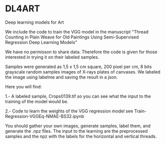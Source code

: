 # DL4ART
Deep learning models for Art

We include the code to train the VGG model in the manuscript "Thread Counting in Plain Weave for Old Paintings Using Semi-Supervised Regression Deep Learning Models"

We have no permisson to share data. Therefore the code is given for those interested in trying it on their labeled samples.

Samples were generated as 1,5 x 1,5 cm square, 200 pixel per cm, 8 bits grayscale random samples images of X-rays plates of canvases. We labeled the image using labelme and saving the result in a json. 

Here you will find:

1.- A labeled sample, Crops0139.tif so you can see what the input to the training of the model would be.

2.- Code to learn the weights of the VGG regression model see Train-Regression-VGGEq-NMAE-BS32.ipynb

You should gather your own images, generate samples, label them, and generate the .npz files. The input to the learning are the preprocessed samples and the npz with the labels for the horizontal and vertical threads.


